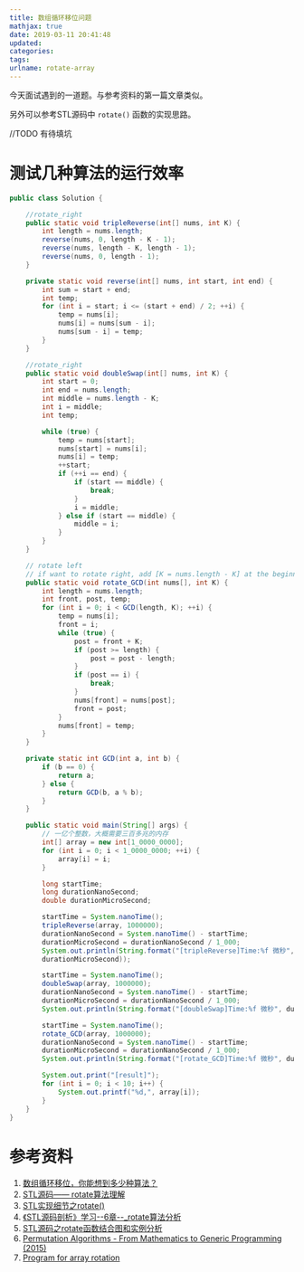 ```yaml
---
title: 数组循环移位问题
mathjax: true
date: 2019-03-11 20:41:48
updated:
categories:
tags:
urlname: rotate-array
---
```




<!-- more -->

今天面试遇到的一道题。与参考资料的第一篇文章类似。

另外可以参考STL源码中 `rotate()` 函数的实现思路。

//TODO 有待填坑



# 测试几种算法的运行效率

```java
public class Solution {

    //rotate_right
    public static void tripleReverse(int[] nums, int K) {
        int length = nums.length;
        reverse(nums, 0, length - K - 1);
        reverse(nums, length - K, length - 1);
        reverse(nums, 0, length - 1);
    }

    private static void reverse(int[] nums, int start, int end) {
        int sum = start + end;
        int temp;
        for (int i = start; i <= (start + end) / 2; ++i) {
            temp = nums[i];
            nums[i] = nums[sum - i];
            nums[sum - i] = temp;
        }
    }

    //rotate_right
    public static void doubleSwap(int[] nums, int K) {
        int start = 0;
        int end = nums.length;
        int middle = nums.length - K;
        int i = middle;
        int temp;

        while (true) {
            temp = nums[start];
            nums[start] = nums[i];
            nums[i] = temp;
            ++start;
            if (++i == end) {
                if (start == middle) {
                    break;
                }
                i = middle;
            } else if (start == middle) {
                middle = i;
            }
        }
    }

    // rotate left
    // if want to rotate right, add [K = nums.length - K] at the beginning
    public static void rotate_GCD(int nums[], int K) {
        int length = nums.length;
        int front, post, temp;
        for (int i = 0; i < GCD(length, K); ++i) {
            temp = nums[i];
            front = i;
            while (true) {
                post = front + K;
                if (post >= length) {
                    post = post - length;
                }
                if (post == i) {
                    break;
                }
                nums[front] = nums[post];
                front = post;
            }
            nums[front] = temp;
        }
    }

    private static int GCD(int a, int b) {
        if (b == 0) {
            return a;
        } else {
            return GCD(b, a % b);
        }
    }

    public static void main(String[] args) {
        // 一亿个整数，大概需要三百多兆的内存
        int[] array = new int[1_0000_0000];
        for (int i = 0; i < 1_0000_0000; ++i) {
            array[i] = i;
        }

        long startTime;
        long durationNanoSecond;
        double durationMicroSecond;

        startTime = System.nanoTime();
        tripleReverse(array, 1000000);
        durationNanoSecond = System.nanoTime() - startTime;
        durationMicroSecond = durationNanoSecond / 1_000;
        System.out.println(String.format("[tripleReverse]Time:%f 微秒",
        durationMicroSecond));

        startTime = System.nanoTime();
        doubleSwap(array, 1000000);
        durationNanoSecond = System.nanoTime() - startTime;
        durationMicroSecond = durationNanoSecond / 1_000;
        System.out.println(String.format("[doubleSwap]Time:%f 微秒", durationMicroSecond));

        startTime = System.nanoTime();
        rotate_GCD(array, 1000000);
        durationNanoSecond = System.nanoTime() - startTime;
        durationMicroSecond = durationNanoSecond / 1_000;
        System.out.println(String.format("[rotate_GCD]Time:%f 微秒", durationMicroSecond));

        System.out.print("[result]");
        for (int i = 0; i < 10; i++) {
            System.out.printf("%d,", array[i]);
        }
    }
}
```

# 参考资料

1. [数组循环移位，你能想到多少种算法？](http://blog.thpiano.com/?p=251)
2. [STL源码—— rotate算法理解](https://blog.csdn.net/ww32zz/article/details/48995423)
3. [STL实现细节之rotate()](https://blog.csdn.net/qmickecs/article/details/44086657)
4. [《STL源码剖析》学习--6章--_rotate算法分析](http://www.it610.com/article/4473321.htm)
5. [STL源码之rotate函数结合图和实例分析](https://blog.csdn.net/FreeeLinux/article/details/54021655)
6. [Permutation Algorithms - From Mathematics to Generic Programming (2015)](https://apprize.info/programming/mathematics/11.html)
7. [Program for array rotation](https://www.geeksforgeeks.org/array-rotation/)